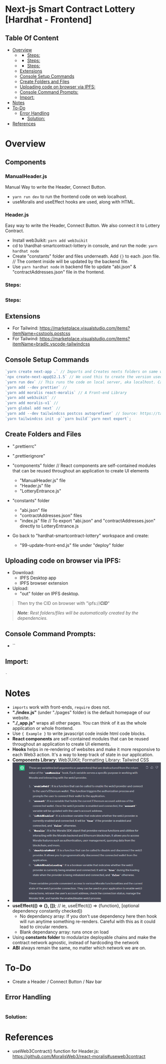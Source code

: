 # Next-js Smart Contract Lottery [Hardhat - Frontend]

## Table Of Content

- [Overview](#overview)
  - [](#)
    - [Steps:](#steps)
  - [](#-1)
    - [Steps:](#steps-1)
  - [](#-2)
    - [Steps:](#steps-2)
  - [Extensions](#extensions)
  - [Console Setup Commands](#console-setup-commands)
  - [Create Folders and Files](#create-folders-and-files)
  - [Uploading code on browser via IPFS:](#uploading-code-on-browser-via-ipfs)
  - [Console Command Prompts:](#console-command-prompts)
  - [Import:](#import)
- [Notes](#notes)
- [To-Do](#to-do)
  - [Error Handling](#error-handling)
    - [Solution:](#solution)
- [References](#references)

# Overview

## Components

### ManualHeader.js

Manual Way to write the Header, Connect Button.

- `yarn run dev` to run the frontend code on web localhost.
- useMoralis and useEffect hooks are used, along with HTML.

### Header.js

Easy way to write the Header, Connect Button. We also connect it to Lottery Contract.

- Install web3uikit: `yarn add web3uikit`
- cd to \hardhat-smartcontract-lottery in console, and run the node: `yarn hardhat node`
- Create "constants" folder and files underneath. Add `{}` to each .json file. // The content inside will be updated by the backend file. 
- Use `yarn hardhat node` in backend file to update "abi.json" &
 "contractAddresses.json" file in the frontend.


### Steps:

##

### Steps:

## Extensions

- For Tailwind: https://marketplace.visualstudio.com/items?itemName=csstools.postcss
- For Tailwind: https://marketplace.visualstudio.com/items?itemName=bradlc.vscode-tailwindcss

## Console Setup Commands

```js
`yarn create next-app .` // Imports and Creates nexts folders on same workspace with boilerplates
`npx create-next-app@12.1.5` // We used this to create the version used in video
`yarn run dev` // This runs the code on local server, aka localhost. Can also run `yarn dev` (check scripts under "package.json")
`yarn add --dev prettier` //
`yarn add moralis react-moralis` // A Front-end Library
`yarn add web3uikit` //
`yarn add moralis-v1` //
`yarn global add next` //
`yarn add --dev tailwindcss postcss autoprefixer` // Source: https://tailwindcss.com/docs/guides/nextjs
`yarn tailwindcss init -p``yarn build``yarn next export`;
```

## Create Folders and Files

- ".prettierrc"
- ".prettierignore"
- "components" folder // React components are self-contained modules that can be reused throughout an application to create UI elements
  - "ManualHeader.js" file
  - "Header.js" file
  - "LotteryEntrance.js"
- "constants" folder

  - "abi.json" file
  - "contractAddresses.json" files
  - "index.js" file // To export "abi.json" and "contractAddresses.json" directly to LotteryEntrance.js

- Go back to "hardhat-smartcontract-lottery" workspace and create:
  - "99-update-front-end.js" file under "deploy" folder

## Uploading code on browser via IPFS:

- Download:
  - IPFS Desktop app
  - IPFS browser extension
- Upload:
  - "out" folder on IPFS desktop.

> Then try the CID on browser with "ipfs://**_CID_**"

> _**Note**: Rest folders/files will be automatically created by the dependencies._

## Console Command Prompts:

- ``

  >

## Import:

```js
-
```

# Notes

- `imports` work with front-ends, `require` does not.
- **"./index.js"** (under "./pages" folder) is the default homepage of our website.
- **"./\_app.js"** wraps all other pages. You can think of it as the whole appilcation or whole frontend.
- Use `{ Example }` to write javascript code inside html code blocks.
- **React components** are self-contained modules that can be reused throughout an application to create UI elements.
- **Hooks** helps in re-rendering of websites and make it more responsive to each Web3 action. It's a way to keep track of state in our application.
- **Components Library**: Web3UiKit; Formatting Library: Tailwind CSS
- ![ManualHeader.js -> `UseMoralis()` variables](./img/image.png)
- **useEffect(() => {}, [])**; // ie, useEffect(() => {function}, [optional dependency constantly checked])
  - No dependancy array: If you don't use dependency here then hook will run anytime something re-renders. Careful with this as it could lead to circular renders.
  - Blank dependancy array: runs once on load
- Using **constants folder** to modularize deployable chains and make the contract network agnostic, instead of hardcoding the network
- **ABI** always remain the same, no matter which network we are on.

# To-Do

- Create a Header / Connect Button / Nav bar

## Error Handling

```js

```

### Solution:

# References

- useWeb3Contract() function for Header.js: https://github.com/MoralisWeb3/react-moralis#useweb3contract
